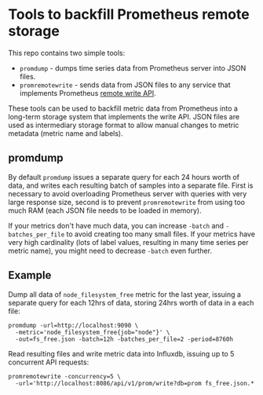 # Tools to backfill Prometheus remote storage

This repo contains two simple tools:

* `promdump` - dumps time series data from Prometheus server into JSON files.
* `promremotewrite` - sends data from JSON files to any service that implements
  Prometheus [remote write API](https://prometheus.io/docs/operating/integrations/#remote-endpoints-and-storage).

These tools can be used to backfill metric data from Prometheus into a
long-term storage system that implements the write API. JSON files are used
as intermediary storage format to allow manual changes to metric metadata
(metric name and labels).

## promdump

By default `promdump` issues a separate query for each 24 hours worth of data,
and writes each resulting batch of samples into a separate file. First is
necessary to avoid overloading Prometheus server with queries with very large
response size, second is to prevent `promremotewrite` from using too much RAM
(each JSON file needs to be loaded in memory).

If your metrics don't have much data, you can increase `-batch` and
`-batches_per_file` to avoid creating too many small files. If your metrics
have very high cardinality (lots of label values, resulting in many time
series per metric name), you might need to decrease `-batch` even further.

## Example

Dump all data of `node_filesystem_free` metric for the last year, issuing a
separate query for each 12hrs of data, storing 24hrs worth of data in a each
file:

    promdump -url=http://localhost:9090 \
      -metric='node_filesystem_free{job="node"}' \
      -out=fs_free.json -batch=12h -batches_per_file=2 -period=8760h

Read resulting files and write metric data into Influxdb, issuing up to 5
concurrent API requests:

    promremotewrite -concurrency=5 \
      -url='http://localhost:8086/api/v1/prom/write?db=prom fs_free.json.*
